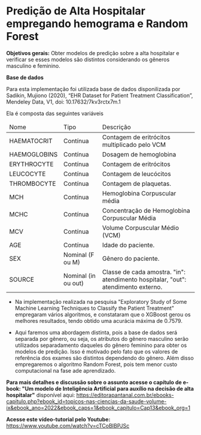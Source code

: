 # Predição de Alta Hospitalar empregando hemograma e Random Forest

**Objetivos gerais:** Obter modelos de predição sobre a alta hospitalar e verificar se esses modelos são distintos considerando os gêneros masculino e feminino.

**Base de dados**

Para esta implementação foi utilizada base de dados disponilizada por Sadikin, Mujiono (2020), “EHR Dataset for Patient Treatment Classification”, Mendeley Data, V1, doi: 10.17632/7kv3rctx7m.1

Ela é composta das seguintes variáveis

<table>
<thead>
<tr><td>Nome</td><td>Tipo</td><td>Descrição</td></tr>
</thead>
<tbody>
<tr><td>HAEMATOCRIT</td><td>Contínua</td><td>Contagem de eritrócitos multiplicado pelo VCM</td></tr>
<tr><td>HAEMOGLOBINS</td><td>Contínua</td><td>Dosagem de hemoglobina</td></tr>
<tr><td>ERYTHROCYTE</td><td>Contínua</td><td>Contagem de eritrócitos</td></tr>
<tr><td>LEUCOCYTE</td><td>Contínua</td><td>Contagem de leucócitos</td></tr>
<tr><td>THROMBOCYTE</td><td>Contínua</td><td>Contagem de plaquetas.</td></tr>
<tr><td>MCH</td><td>Contínua</td><td>Hemoglobina Corpuscular média</td></tr>
<tr><td>MCHC</td><td>Contínua</td><td>Concentração de Hemoglobina Corpuscular Média</td></tr>
<tr><td>MCV</td><td>Contínua</td><td>Volume Corpuscular Médio (VCM)</td></tr>
<tr><td>AGE</td><td>Contínua</td><td>Idade do paciente.</td></tr>
<tr><td>SEX</td><td>Nominal (F ou M)</td><td>Gênero do paciente.</td></tr>
<tr><td>SOURCE</td><td>Nominal (in ou out)</td><td>Classe de cada amostra. "in": atendimento hospitalar, "out": atendimento externo.</td></tr>
</tbody>
</table>

* Na implementação realizada na pesquisa "Exploratory Study of Some Machine Learning Techniques to Classify the Patient Treatment" empregaram vários algoritmos, e constataram que o XGBoost gerou os melhores resultados, tendo obtido uma acurácia máxima de 0.7579.

* Aqui faremos uma abordagem distinta, pois a base de dados será separada por gênero, ou seja, os atributos do gênero masculino serão utilizados separadamento daqueles do gênero feminino para obter os modelos de predição. Isso é motivado pelo fato que os valores de referência dos exames são distintos dependendo do gênero. Além disso empregaremos o algoritmo Random Forest, pois tem menor custo computacional na fase ade aprendizado.

**Para mais detalhes e discussão sobre o assunto acesse o capítulo de e-book: "Um modelo de Inteligência Artificial para auxílio na
decisão de alta hospitalar"** disponível aqui: https://editorapantanal.com.br/ebooks-capitulo.php?ebook_id=topicos-nas-ciencias-da-saude-volume-ix&ebook_ano=2022&ebook_caps=1&ebook_capitulo=Cap13&ebook_org=1

**Acesse este vídeo-tutorial pelo Youtube:** https://www.youtube.com/watch?v=cTCoBIBPJSc

